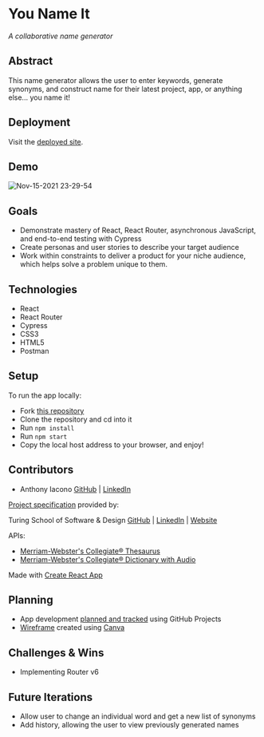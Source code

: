 # You Name It
*A collaborative name generator*

## Abstract
This name generator allows the user to enter keywords, generate synonyms, and construct name for their latest project, app, or anything else... you name it!

## Deployment
Visit the [deployed site](http://you-name-it-app.herokuapp.com/).

## Demo
![Nov-15-2021 23-29-54](https://user-images.githubusercontent.com/72999840/141940369-b08852a2-6659-4899-ad58-81bcc298fc11.gif)

## Goals
- Demonstrate mastery of React, React Router, asynchronous JavaScript, and end-to-end testing with Cypress
- Create personas and user stories to describe your target audience
- Work within constraints to deliver a product for your niche audience, which helps solve a problem unique to them.

## Technologies
- React
- React Router
- Cypress
- CSS3
- HTML5
- Postman

## Setup
To run the app locally:
  - Fork [this repository](https://github.com/anthony-iacono/you-name-it)
  - Clone the repository and cd into it
  - Run `npm install`
  - Run `npm start`
  - Copy the local host address to your browser, and enjoy!

## Contributors
  - Anthony Iacono [GitHub](https://github.com/anthony-iacono) | [LinkedIn](https://www.linkedin.com/in/anthony-iacono/)

[Project specification](https://frontend.turing.edu/projects/module-3/showcase.html) provided by:

Turing School of Software & Design
[GitHub](https://github.com/turingschool) | [LinkedIn](https://www.linkedin.com/school/turingschool/) | [Website](https://turing.edu/)

APIs:
  - [Merriam-Webster's Collegiate® Thesaurus](https://dictionaryapi.com/products/api-collegiate-thesaurus)
  - [Merriam-Webster's Collegiate® Dictionary with Audio](https://dictionaryapi.com/products/api-collegiate-dictionary)

Made with [Create React App](https://reactjs.org/docs/create-a-new-react-app.html)

## Planning
- App development [planned and tracked](https://github.com/anthony-iacono/cinema-central/projects/1) using GitHub Projects
- [Wireframe](https://www.figma.com/file/yiTkThOEDB0yAXhhUwCunr/Rancid-Tomatillos?node-id=0%3A1) created using [Canva](https://www.canva.com/)

## Challenges & Wins
  - Implementing Router v6

## Future Iterations
  - Allow user to change an individual word and get a new list of synonyms
  - Add history, allowing the user to view previously generated names
